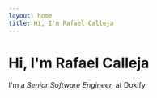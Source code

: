 ```yaml
---
layout: home
title: Hi, I'm Rafael Calleja
---
```


# Hi, I'm Rafael Calleja

I'm a *Senior Software Engineer,* at Dokify.
